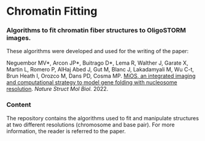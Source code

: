 # Chromatin Fitting

### Algorithms to fit chromatin fiber structures to OligoSTORM images.

These algorithms were developed and used for the writing of the paper:

Neguembor MV*, Arcon JP*, Buitrago D*, Lema R, Walther J, Garate X, Martin L, Romero P, AlHaj Abed J, Gut M, Blanc J, Lakadamyali M, Wu C-t, Brun Heath I, Orozco M, Dans PD, Cosma MP. [MiOS, an integrated imaging and computational strategy to model gene folding with nucleosome resolution](https://www.nature.com/articles/s41594-022-00839-y). *Nature Struct Mol Biol.* 2022.


### Content

The repository contains the algorithms used to fit and manipulate structures at two different resolutions (chromosome and base pair). For more information, the reader is referred to the paper.
